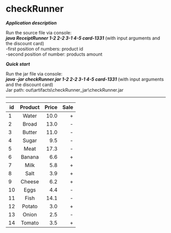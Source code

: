 # checkRunner

***Application description***  

Run the source file via console:  
***java ReceiptRunner 1-2 2-2 3-1 4-5 card-1331*** (with input arguments and the discount card)  
-first position of numbers: product id  
-second position of number: products amount  

***Quick start***  

  Run the jar file via console:  
***java -jar checkRunner.jar 1-2 2-2 3-1 4-5 card-1331*** (with input arguments and the discount card)  
Jar path: out\artifacts\checkRunner_jar\checkRunner.jar
_________________________
 
 | id | Product | Price | Sale |
|----------------|:---------:|----------------:|----------------:|
| 1 | Water | 10.0 | + |
| 2 | Broad | 13.0 | - |
| 3 | Butter |  11.0| -
| 4 | Sugar | 9.5 | - |
| 5 | Meat | 17.3 | - |
| 6 | Banana | 6.6 | + |
| 7 | Milk | 5.8 | + |
| 8 | Salt | 3.9 | + |
| 9 | Cheese | 6.2 | + |
| 10 | Eggs | 4.4 | - |
| 11 | Fish | 14.1 | - |
| 12 | Potato | 3.0 | + |
| 13 | Onion | 2.5 | - |
| 14 | Tomato | 3.5 | + |
